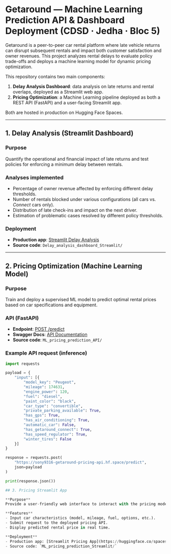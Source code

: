 # Getaround — Machine Learning Prediction API & Dashboard Deployment (CDSD · Jedha · Bloc 5)

Getaround is a peer-to-peer car rental platform where late vehicle returns can disrupt subsequent rentals and impact both customer satisfaction and owner revenues. This project analyzes rental delays to evaluate policy trade-offs and deploys a machine learning model for dynamic pricing optimization.

This repository contains two main components:  

1. **Delay Analysis Dashboard**: data analysis on late returns and rental overlaps, deployed as a Streamlit web app.  
2. **Pricing Optimization**: a Machine Learning pipeline deployed as both a REST API (FastAPI) and a user-facing Streamlit app.  

Both are hosted in production on Hugging Face Spaces.  

---

## 1. Delay Analysis (Streamlit Dashboard)

### Purpose
Quantify the operational and financial impact of late returns and test policies for enforcing a minimum delay between rentals.  

### Analyses implemented
- Percentage of owner revenue affected by enforcing different delay thresholds.  
- Number of rentals blocked under various configurations (all cars vs. *Connect* cars only).  
- Distribution of late check-ins and impact on the next driver.  
- Estimation of problematic cases resolved by different policy thresholds.  

### Deployment
- **Production app**: [Streamlit Delay Analysis](https://huggingface.co/spaces/sony9316/Streamlit-delay-analysis)  
- **Source code**: `Delay_analysis_dashboard_Streamlit/`  

---

## 2. Pricing Optimization (Machine Learning Model)

### Purpose
Train and deploy a supervised ML model to predict optimal rental prices based on car specifications and equipment.  

### API (FastAPI)
- **Endpoint**: [POST /predict](https://sony9316-getaround-pricing-api.hf.space/predict)  
- **Swagger Docs**: [API Documentation](https://sony9316-getaround-pricing-api.hf.space/docs)  
- **Source code**: `ML_pricing_prediction_API/`  

### Example API request (inference)

```python
import requests

payload = {
    "input": [{
        "model_key": "Peugeot",
        "mileage": 174631,
        "engine_power": 120,
        "fuel": "diesel",
        "paint_color": "black",
        "car_type": "convertible",
        "private_parking_available": True,
        "has_gps": True,
        "has_air_conditioning": True,
        "automatic_car": False,
        "has_getaround_connect": True,
        "has_speed_regulator": True,
        "winter_tires": False
    }]
}

response = requests.post(
    "https://sony9316-getaround-pricing-api.hf.space/predict",
    json=payload
)

print(response.json())

## 3. Pricing Streamlit App

**Purpose**  
Provide a user-friendly web interface to interact with the pricing model without needing to query the API directly.  

**Features**  
- Input car characteristics (model, mileage, fuel, options, etc.).  
- Submit request to the deployed pricing API.  
- Display predicted rental price in real time.  

**Deployment**  
- Production app: [Streamlit Pricing App](https://huggingface.co/spaces/sony9316/Getaround_pricing_streamlit)  
- Source code: `ML_pricing_prediction_Streamlit/`  
